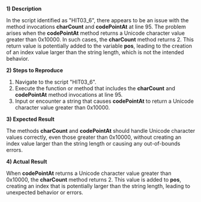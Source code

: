 **1) Description**

In the script identified as "HIT03\_6", there appears to be an issue with the method invocations **charCount** and **codePointAt** at line 95. The problem arises when the **codePointAt** method returns a Unicode character value greater than 0x10000. In such cases, the **charCount** method returns 2. This return value is potentially added to the variable **pos**, leading to the creation of an index value larger than the string length, which is not the intended behavior.

**2) Steps to Reproduce**

1. Navigate to the script "HIT03\_6".
1. Execute the function or method that includes the **charCount** and **codePointAt** method invocations at line 95.
1. Input or encounter a string that causes **codePointAt** to return a Unicode character value greater than 0x10000.

**3) Expected Result**

The methods **charCount** and **codePointAt** should handle Unicode character values correctly, even those greater than 0x10000, without creating an index value larger than the string length or causing any out-of-bounds errors.

**4) Actual Result**

When **codePointAt** returns a Unicode character value greater than 0x10000, the **charCount** method returns 2. This value is added to **pos**, creating an index that is potentially larger than the string length, leading to unexpected behavior or errors.

